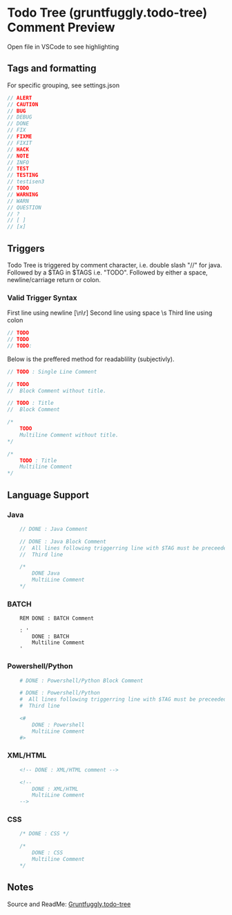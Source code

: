 # Todo Tree (gruntfuggly.todo-tree) Comment Preview

Open file in VSCode to see highlighting

## Tags and formatting

For specific grouping, see settings.json

```Java
// ALERT
// CAUTION
// BUG
// DEBUG
// DONE
// FIX
// FIXME
// FIXIT
// HACK
// NOTE
// INFO
// TEST
// TESTING
// testisen3
// TODO
// WARNING
// WARN
// QUESTION
// ?
// [ ]
// [x]
```

## Triggers

Todo Tree is triggered by comment character, i.e. double slash "//" for java. Followed by a $TAG in $TAGS i.e. "TODO". Followed by either a space, newline/carriage return or colon.

### Valid Trigger Syntax

First line using newline [\n\r]
Second line using space \s
Third line using colon

```Java
// TODO
// TODO 
// TODO:
```

Below is the preffered method for readablility (subjectivly).

```Java
// TODO : Single Line Comment

// TODO
//  Block Comment without title.

// TODO : Title
//  Block Comment

/*
    TODO
    Multiline Comment without title.
*/

/*
    TODO : Title
    Multiline Comment
*/
```

## Language Support

### Java

```Java
    // DONE : Java Comment

    // DONE : Java Block Comment
    //  All lines following triggerring line with $TAG must be preceeded by two spaces [ ]{2}.
    //  Third line

    /* 
        DONE Java
        MultiLine Comment
    */
```

### BATCH

```Batch
    REM DONE : BATCH Comment

    : ' 
        DONE : BATCH
        Multiline Comment
    '
```

### Powershell/Python

```Powershell
    # DONE : Powershell/Python Block Comment

    # DONE : Powershell/Python
    #  All lines following triggerring line with $TAG must be preceeded by two spaces [ ]{2}.
    #  Third line 

    <# 
        DONE : Powershell 
        MultiLine Comment
    #>
```

### XML/HTML

```XML
    <!-- DONE : XML/HTML comment -->

    <!-- 
        DONE : XML/HTML
        MultiLine Comment
    -->
```

### CSS

``` CSS
    /* DONE : CSS */

    /*
        DONE : CSS
        Multiline Comment
    */
```

## Notes

Source and ReadMe: [Gruntfuggly.todo-tree](https://github.com/Gruntfuggly/todo-tree)
